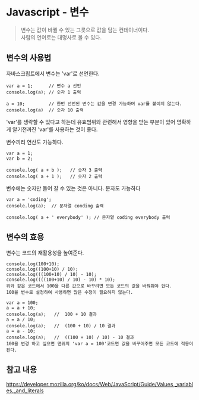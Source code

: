 # Javascript - 변수
>변수는 값이 바뀔 수 있는 그릇으로 값을 담는 컨테이너이다.  
사람의 언어로는 대명사로 볼 수 있다.

## 변수의 사용법
자바스크립트에서 변수는 'var'로 선언한다.
```
var a = 1;      // 변수 a 선언
console.log(a); // 숫자 1 출력

a = 10;         // 한번 선언된 변수는 값을 변경 가능하며 var를 붙이지 않는다.
console.log(a)  // 숫자 10 출력
```
'var'를 생략할 수 있다고 하는데 유효범위와 관련해서 영향을 받는 부분이 있어 명확하게 알기전까진 'var'를 사용하는 것이 좋다.

변수끼리 연산도 가능하다.
```
var a = 1;
var b = 2;

console.log( a + b );   // 숫자 3 출력
console.log( a + 1 );   // 숫자 2 출력
```
변수에는 숫자만 들어 갈 수 있는 것은 아니다. 문자도 가능하다
```
var a = 'coding';
console.log(a);  // 문자열 conding 출력

console.log( a + ' everybody' ); // 문자열 coding everybody 출력
```

## 변수의 효용
변수는 코드의 재활용성을 높여준다.
```
console.log(100+10);
console.log((100+10) / 10);
console.log(((100+10) / 10) - 10);
console.log((((100+10) / 10) - 10) * 10);
위와 같은 코드에서 100을 다른 값으로 바꾸려면 모든 코드의 값을 바꿔줘야 한다.  
100을 변수로 설정하여 사용하면 많은 수정이 필요하지 않는다.

var a = 100;
a = a + 10;
console.log(a);   //  100 + 10 결과
a = a / 10;
console.log(a);   //  (100 + 10) / 10 결과
a = a - 10;
console.log(a);   //  ((100 + 10) / 10) - 10 결과
100을 변경 하고 싶으면 맨위의 'var a = 100'코드면 값을 바꾸어주면 모든 코드에 적용이 된다.
````

## 참고 내용
<https://developer.mozilla.org/ko/docs/Web/JavaScript/Guide/Values,_variables,_and_literals>


